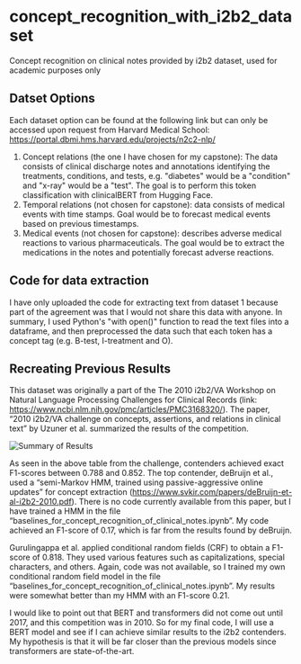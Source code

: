 # concept_recognition_with_i2b2_dataset
Concept recognition on clinical notes provided by i2b2 dataset, used for academic purposes only

## Datset Options
Each dataset option can be found at the following link but can only be accessed upon request from Harvard Medical School: https://portal.dbmi.hms.harvard.edu/projects/n2c2-nlp/

1) Concept relations (the one I have chosen for my capstone): The data consists of clinical discharge notes and annotations identifying the treatments, conditions, and tests, e.g. "diabetes" would be a "condition" and "x-ray" would be a "test". The goal is to perform this token classification with clinicalBERT from Hugging Face.
2) Temporal relations (not chosen for capstone): data consists of medical events with time stamps. Goal would be to forecast medical events based on previous timestamps.
3) Medical events (not chosen for capstone): describes adverse medical reactions to various pharmaceuticals. The goal would be to extract the medications in the notes and potentially forecast adverse reactions.

## Code for data extraction
I have only uploaded the code for extracting text from dataset 1 because part of the agreement was that I would not share this data with anyone. In summary, I used Python's "with open()" function to read the text files into a dataframe, and then preprocessed the data such that each token has a concept tag (e.g. B-test, I-treatment and O).

## Recreating Previous Results
This dataset was originally a part of the The 2010 i2b2/VA Workshop on Natural Language Processing Challenges for Clinical Records (link: https://www.ncbi.nlm.nih.gov/pmc/articles/PMC3168320/). The paper, “2010 i2b2/VA challenge on concepts, assertions, and relations in clinical text” by Uzuner et al. summarized the results of the competition.

![Summary of Results](https://www.ncbi.nlm.nih.gov/pmc/articles/PMC3168320/table/tbl2/?report=objectonly)

As seen in the above table from the challenge, contenders achieved exact F1-scores between 0.788 and 0.852. The top contender, deBruijn et al., used a “semi-Markov HMM, trained using passive-aggressive online updates” for concept extraction (https://www.svkir.com/papers/deBruijn-et-al-i2b2-2010.pdf). There is no code currently available from this paper, but I have trained a HMM in the file “baselines_for_concept_recognition_of_clinical_notes.ipynb”. My code achieved an F1-score of 0.17, which is far from the results found by deBruijn. 

Gurulingappa et al. applied conditional random fields (CRF) to obtain a F1-score of 0.818. They used various features such as capitalizations, special characters, and others. Again, code was not available, so I trained my own conditional random field model in the file “baselines_for_concept_recognition_of_clinical_notes.ipynb”. My results were somewhat better than my HMM with an F1-score 0.21.

I would like to point out that BERT and transformers did not come out until 2017, and this competition was in 2010. So for my final code, I will use a BERT model and see if I can achieve similar results to the i2b2 contenders. My hypothesis is that it will be far closer than the previous models since transformers are state-of-the-art.


